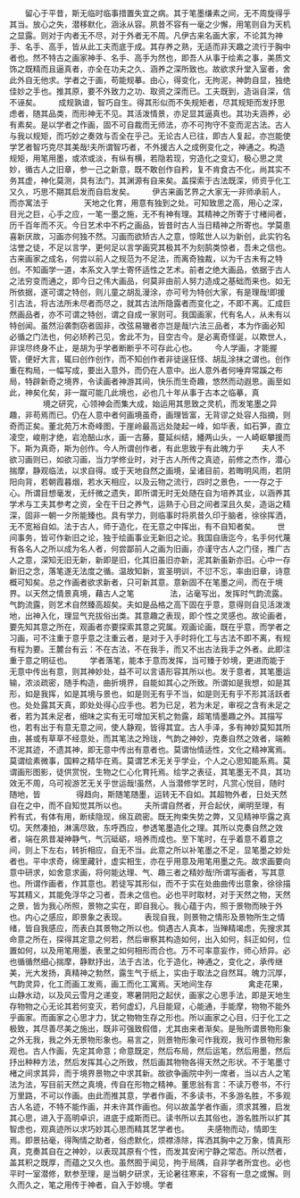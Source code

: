<!-- { "loadSidebar": true } -->
　　留心于平昔，斯无临时临事措置失宜之病。其于笔墨缣素之间，无不周旋得乎其当。放心之失，潜移默化，涵泳从容。夙昔不容有一毫之少懈，用笔则自为天机之显露。则对于内者无不尽，对于外者无不周。凡伊古来名画大家，不论其为神手、名手、高手，皆从此工夫而底于成。其存养之熟，无适而非天趣之流行于胸中者也。然不特古之画家神手、名手、高手为然也，即吾人从事于绘素之事，美质文饰之既精而且逼真者，亦全在功夫之久、涵养之深所致也。故欲求升堂入室者，舍此外自无他求。学者之于画，苟能规摹。由心，得变化，无拘泥，神韵自显，独绝佳妙之手也。推其原，要不外致力之功、取资之深而已。工夫既到，造诣自深，信不诬矣。
　　成规孰谙，智巧自生。得其形似而不失规矩者，尽其规矩而发抒思虑者，随其品类，而形神无不见。其活泼情景，亦足显其逼真也。其功夫涵养，必有素矣。是以学者之作画，固不可自裁而无师法，亦不可拘守不变而泥古法。古人与我以规矩，而巧妙之奏效与否全在乎己。无论古人已往，即古人复起，亦岂能使学艺者智巧克尽其美哉!夫所谓智巧者，不外援古人之成例变化之，神通之。构造规矩，用笔用墨，或浓或淡，有纵有横，若隐若现，穷造化之变幻，极心思之灵妙，循古人之旧章，参一己之新意，既不敢创作自矜，复不肯食古不化，尚其实不务其虚，神化莫测，具有法门，其渊源有自来矣。盖探索于古法既深，师资乎化工又久，巧思不期其启发而自启发矣。
　　伊古来画艺界之大家无一非师承前人，而亦寓法于
　　
　　天地之化育，用意有独到之处。可知致思之高，用心之深，目光之巨，心手之应，一笔一墨之施，无不有神有理。其精神之所寄于寸楮间者，历千百年而不灭。今日艺术中不朽之画品，皆昔时古人当日精神之所寄也。学莫患喜新厌故，习画亦何独不然。习画而欲矫古人之意，惊眩世人以为新创，此实钓名沽誉之徒，不足以言学，更何足以言学画究其极其不为刻鹄类惊者，吾未之信也。古来画家之成名，何尝以前人之规范为不足法，而离奇独裁，以为千古未有之特创。不知画学一道，本系文入学士寄怀适性之艺术。前者之绝大画品，依据于古人之法穷变而通之，即今日之伟大画品，何莫非由前人努力造成之基础而来也。如无所依据，遂可谓之特创，则儿童之胡乱漫涂，亦可号为特创大家，有是理哉!即援引古法，将古法所未尽者而尽之，就其古法所隐露者而变化之，不即不离。汇成巨然画品者，亦不可谓之特创，谓之自成一家则可。我国画家，代有名人，从未有以特创闻。虽然沿袭剽窃者固非，改弦易辙者亦岂是哉!六法三品者，本为作画必知必循之门法也，何必矫矜己见，舍此不为，目空古今。是必离奇怪诞，以欺世人，非误尽终身不止，是胡为乎学者断断乎不可存此心也。
　　今人学画，才能握管，便好大言，辄曰创作创作，而不知创作者非徒逞狂怪、胡乱涂抹之谓也。创作重在构局，一幅写成，要出入意外，而仍在人意中。出人意外者何唾弃常蹊之布局，特辟新奇之境界，令读画者神游其间，快乐而生奇趣，悠然而动遐思。画至如此，神矣化矣，非一蹴可能几此境也，必也几十年从事于古本之临摹，真
　　
　　境之研究，心领神会而集大成，始运用其思致之灵机，而发笔墨之异趣，非苟焉而已。仍在人意中者何画境虽奇，画理皆富，无背谬之处容人指摘，则奇而正矣。董北苑万木奇峰图，于崖岭最高远处陡起一峰，如华表，如石笋，直立凌空，峻削才绝，岩沧醅山水，画一古藤，蔓延纠结，繙两山头，一人崎岖攀援而下。斯为真奇，斯为创作。今人所谓创作者，有此思致乎有此魄力乎
　　夫人不欲习画则已，如欲习画，当力学修业时，对于古人所传之真迹，前修之杰作，潜心揣摩，静观临法，以求自得。或于天地自然之画境，呈诸目前，若晦明风雨，若阴阳向背，若朝霞暮烟，若水天相应，以及云物之流行，四时之景色，一一存之于心。所谓目想毫发，无纤微之遗失，即所谓无时无处随在自为培养其业，以涵养其学术与工夫其参考之资，全在干日之养气，运熟于心目之间者深且久矣，造诣之精深，固非一朝一夕所能臻也。具有学力，则临事时将夙昔久印于脑者，徐徐挥洒，无不宽裕自如。法于古人，师于造化，在无意之中挥出，有不自知者矣。
　　世间事务，皆可作新旧之论，独于绘画事业无新旧之论。我国自唐迄今，名手何代蔑有各名人之所以成为名人者，何尝鄙前人之画为旧画，亦谨守古人之门径，推广古人之意，深知无旧无新，新即是旧，化其旧虽旧亦新，泥其新虽新亦旧。心中一存新旧之念，落笔遂无法度之循。温故知新，宣圣明训，不愆不忘，率由旧章，诗意概可知矣。总之作画者欲求新者，只可新其意。意新固不在笔墨之间，而在于境界。以天然之情景真境，藉古人之笔
　　
　　法，沾毫写出，发挥时气韵流露。气韵流露，则艺术自然臻高超矣。夫如是品格之高下固在乎意，意得则自见活泼泼地，出神入化，理显气充拔俗出类。其意趣之表现，即个性之灵感也。故论画者，要先知其意之所在，观画者亦要探索其意之究属。观画论画，既在乎意，而学者之习画，可不注重于意乎意之注重云者，是对于入手时将化工与古法不即不离，有规有程为要。王麓台有云：不在古法，不在我手，而又不出古法我手之外者。此即注重于意之明征也。
　　学者落笔，能本于意而发挥，当可臻于妙境，更进而能于无意中传出有意，则其神妙处，益不可以言语形容其所以也。发于意者，其笔墨运输，浓淡疏密，随手构造，曲折境界，自能如其心之所致。所谓如是我想，如是其形，如是我挥，如是其境与景也，如是则无有乎不当，如是则无有乎不形其活跃者也。处处露其天真，即处处得心应手也。若为已足，若为未足，审视之含有未足之者，若为其未足者，细味之实有无可增加天机之勃露，超笔情墨趣之外。其描写也，若有出于有意无意之间，使人静观，皆得其宜。古人手泽，多有神妙莫知其所由，甚或有草草不经意处，而其笔法之玲珑，气韵之神妙，克奏自然之效者，端赖不泥其迹，不遗其神，即无意中传出有意者也。莫谓怡情适性，文化之精神寓焉。莫谓绘素微事，国粹之精华在焉。莫谓艺术无关乎学业，个人之心思知能系焉。莫谓画形图影，徒供赏悦，生物之仁心化育托焉。绘学之表征，其笔墨无不具，其功效无不周，乌可视游艺无关乎世运哉!虽然，人当潜修学艺时，凡赏心悦目，随时随地，皆
　　
　　得趋向，斯随笔随墨，运转无不自如。其超物外者，日处天然自在之中，而不自知觉其所以也。
　　夫所谓自然者，开合起伏，阐明至理，有矜有式，有体有用，断续隐现，绵互疏密。既无拘束失势之弊，又见精神毕露之真切。天然凑拍，淋漓尽致，东呼西应，参透笔墨造化之理。其所以克奏自然之效者，端在夙昔凝神静气，气沉砥砺，培养而成也。至下笔时，在乎着意不着意之间，则上下左右，转折相应，自无不当。此意之所以补笔墨之不足，显笔墨之妙处者也。平中求奇，绵里藏针，虚实相生，亦在乎用意及用笔用墨之先。故求画要向意中研求，如舍意求画，将何能达理、气、趣三者之精妙哉!所谓写画者，写其意也。所谓作画者，作其意也。若徒写其形似，而不于实在处曲曲传出意象，徐徐描写其精义，其能免浮华之习者，吾未之信也。必也平时取材，对于天然之物，天然之景，皆为我心所照，景物之实在，即自我心。我心蕴于内，照于景物而映于外也。内心之感应，即景象之表现。
　　表现自我，则景物之情形及景物所生之情绪，皆自我感应，而表白其景物之所以也。倘遇古人真本，当殚精竭虑，先搜求其命意之所在，探得其定意之何若，然后审察其构造如何，出入如何，斜正如何，位置如何，以及用笔用墨，表里之如何相形而合也。万不可率意妄作，师心矫异。必也循循然细心揣摩，静默抒出，法于古法，化于造化，神通之，变化之，承传继美，光大发扬，真精神之勃然，露生气于纸上，实由于取法之自然耳。魄力沉厚，气韵灵异，化工而画工发焉，画工而化工寓焉。天地间生存
　　
　　禽走花果，山静水动，以及风云雪月之递变，寒暑阴阳之起伏，画家之心思手法，即是天地生存物物之心无论其若何变灭，若何虚幻，凡目能窥，心能通，手能摩，物物不能外乎画家。而画家之心思才力，犹之物物生存之形也。所以画家之心目，归于化工之极致，其尽善尽美之施出，既非可强致假借，尤其由来者渐矣。是殆所谓景物形象之外无我，我之外无景物形象也。易言之，则景物形象可作我观，我可作景物形象观也。古人作画，先定其命意；命意既定，然后布局，然后运笔，然后用墨，然后抒出种种方法，然后发挥其心之所致，然后画其物物各得天然之形状。不于笔墨寸楮之间求其异，而于境界景物之中求其新。故欲争画院中列一席者，当以古人之笔法为法，写目前天然之真境，传自在形物之精神。董思翁有言：不读万卷书，不行万里路，不可以作画。由此而推其意，学者作画，不多读书，不多游名胜，不多观古人名迹，不特不能作画，并未许其作画也。何以故盖学者作画，须求其雅，启发其心思，进入于高明卓识，进底于成斯而已。读书所以去其俗也，游名胜所以扩其智虑也，观真迹所以求巧妙其心思而精其艺学者也。
　　夫感物而动，情即生焉。即景拈毫，得陶情之助者，俗虑默化，烦襟涤除，挥洒其胸中之万象，情真形真，克奏其自在之神妙，以表现其原有个性，而发其安闲宁静之常态。所以然者，盖其积之既厚，而蕴之又久也。虽然囿于闻见，拘于局隅，自非学者所宜也。必也平时一室潜修，默参至理，是当朝夕研求，无论暑往寒来，不容有一息之或懈。则久而久之，笔之用传于神者，自入于妙境。学者
　　
